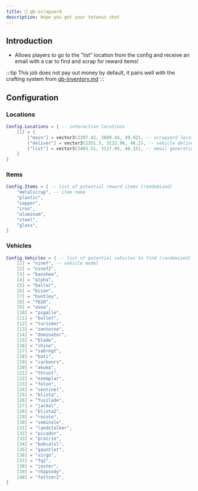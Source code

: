 ```yaml
---
title: 🔋 qb-scrapyard
description: Hope you got your tetanus shot
---
```


## Introduction

* Allows players to go to the "list" location from the config and receive an email with a car to find and scrap for reward items!

:::tip
This job does not pay out money by default, it pairs well with the crafting system from [qb-inventory.md](qb-inventory.md "mention")
:::

## Configuration

### Locations

```lua
Config.Locations = { -- interaction locations
    [1] = {
        ["main"] = vector3(2397.42, 3089.44, 49.92), -- scrapyard location
        ["deliver"] = vector3(2351.5, 3132.96, 48.2), -- vehicle delivery point
        ["list"] = vector3(2403.51, 3127.95, 48.15), -- email generation point
    }
}
```

### Items

```lua
Config.Items = { -- list of potential reward items (randomized)
    "metalscrap", -- item name
    "plastic",
    "copper",
    "iron",
    "aluminum",
    "steel",
    "glass",
}
```

### Vehicles

```lua
Config.Vehicles = { -- list of potential vehicles to find (randomized)
    [1] = "ninef", -- vehicle model
    [2] = "ninef2",
    [3] = "banshee",
    [4] = "alpha",
    [5] = "baller",
    [6] = "bison",
    [7] = "huntley",
    [8] = "f620",
    [9] = "asea",
    [10] = "pigalle",
    [11] = "bullet",
    [12] = "turismor",
    [13] = "zentorno",
    [14] = "dominator",
    [15] = "blade",
    [16] = "chino",
    [17] = "sabregt",
    [18] = "bati",
    [19] = "carbonrs",
    [20] = "akuma",
    [21] = "thrust",
    [22] = "exemplar",
    [23] = "felon",
    [24] = "sentinel",
    [25] = "blista",
    [26] = "fusilade",
    [27] = "jackal",
    [28] = "blista2",
    [29] = "rocoto",
    [30] = "seminole",
    [31] = "landstalker",
    [32] = "picador",
    [33] = "prairie",
    [34] = "bobcatxl",
    [35] = "gauntlet",
    [36] = "virgo",
    [37] = "fq2",
    [38] = "jester",
    [39] = "rhapsody",
    [40] = "feltzer2",
}
```
